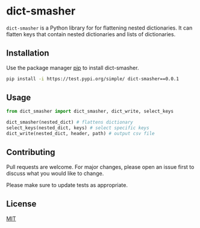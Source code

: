 # dict-smasher

`dict-smasher` is a Python library for for flattening nested dictionaries. It can flatten keys that contain nested dictionaries and lists of dictionaries.

## Installation

Use the package manager [pip](https://pip.pypa.io/en/stable/) to install dict-smasher.

```bash
pip install -i https://test.pypi.org/simple/ dict-smasher==0.0.1
```

## Usage

```python
from dict_smasher import dict_smasher, dict_write, select_keys

dict_smasher(nested_dict) # flattens dictionary
select_keys(nested_dict, keys) # select specific keys
dict_write(nested_dict, header, path) # output csv file
```

## Contributing
Pull requests are welcome. For major changes, please open an issue first to discuss what you would like to change.

Please make sure to update tests as appropriate.

## License
[MIT](https://choosealicense.com/licenses/mit/)